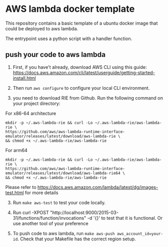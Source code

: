 # AWS lambda docker template

This repository contains a basic template of a ubuntu docker image that could be deployed to aws lambda.

The entrypoint uses a python script with a handler function.

## push your code to aws lambda

1. First, if you have't already, download AWS CLI using this guide: https://docs.aws.amazon.com/cli/latest/userguide/getting-started-install.html

2. Then run ``` aws configure ``` to configure your local CLI environment. 

3. you need to download RIE from Github. Run the following command on your project directory:

For x86-64 architecture
```
mkdir -p ~/.aws-lambda-rie && curl -Lo ~/.aws-lambda-rie/aws-lambda-rie \
https://github.com/aws/aws-lambda-runtime-interface-emulator/releases/latest/download/aws-lambda-rie \
&& chmod +x ~/.aws-lambda-rie/aws-lambda-rie 
```

For arm64
```
mkdir -p ~/.aws-lambda-rie && curl -Lo ~/.aws-lambda-rie/aws-lambda-rie \
https://github.com/aws/aws-lambda-runtime-interface-emulator/releases/latest/download/aws-lambda-rie64 \
&& chmod +x ~/.aws-lambda-rie/aws-lambda-rie
```


Please refer to https://docs.aws.amazon.com/lambda/latest/dg/images-test.html for more details

3. Run ```make aws-test``` to test your code locally.

4. Run curl -XPOST "http://localhost:9000/2015-03-31/functions/function/invocations" -d '{}' to test that it is functional. Or use another tool of your preference

5. To push code to aws lambda, run ```make aws-push aws_account_id=your-id```. Check that your Makefile has the correct region setup.
